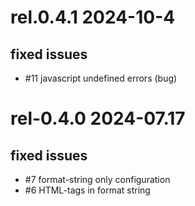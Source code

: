 # rel.0.4.1 2024-10-4

## fixed issues

- #11 javascript undefined errors (bug)

# rel-0.4.0  2024-07.17

## fixed issues

- #7 format-string only configuration 
- #6 HTML-tags in format string